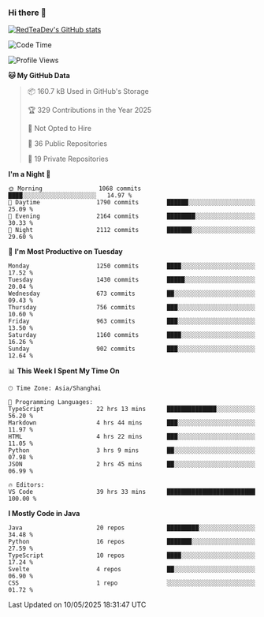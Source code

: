 ### Hi there 👋

<!--
**RedTeaDev/RedTeaDev** is a ✨ _special_ ✨ repository because its `README.md` (this file) appears on your GitHub profile.

Here are some ideas to get you started:

- 🔭 I’m currently working on ...
- 🌱 I’m currently learning ...
- 👯 I’m looking to collaborate on ...
- 🤔 I’m looking for help with ...
- 💬 Ask me about ...
- 📫 How to reach me: ...
- 😄 Pronouns: ...
- ⚡ Fun fact: ...
-->

<!--
[![wakatime](https://wakatime.com/badge/user/6b101ed0-04c0-4490-9283-eb61f2efff96.svg)](https://wakatime.com/@6b101ed0-04c0-4490-9283-eb61f2efff96)
!-->

[![RedTeaDev's GitHub stats](https://github-readme-stats.vercel.app/api?username=RedTeaDev\&include_all_commits=true)](https://github.com/anuraghazra/github-readme-stats)
<!--
[![willianrod's wakatime stats](https://github-readme-stats.vercel.app/api/wakatime?username=RedTeaDev)](https://github.com/anuraghazra/github-readme-stats)
!-->
<!--START_SECTION:waka-->
![Code Time](http://img.shields.io/badge/Code%20Time-3%2C215%20hrs%2033%20mins-blue)

![Profile Views](http://img.shields.io/badge/Profile%20Views-0-blue)

**🐱 My GitHub Data** 

> 📦 160.7 kB Used in GitHub's Storage 
 > 
> 🏆 329 Contributions in the Year 2025
 > 
> 🚫 Not Opted to Hire
 > 
> 📜 36 Public Repositories 
 > 
> 🔑 19 Private Repositories 
 > 
**I'm a Night 🦉** 

```text
🌞 Morning                1068 commits        ████░░░░░░░░░░░░░░░░░░░░░   14.97 % 
🌆 Daytime                1790 commits        ██████░░░░░░░░░░░░░░░░░░░   25.09 % 
🌃 Evening                2164 commits        ████████░░░░░░░░░░░░░░░░░   30.33 % 
🌙 Night                  2112 commits        ███████░░░░░░░░░░░░░░░░░░   29.60 % 
```
📅 **I'm Most Productive on Tuesday** 

```text
Monday                   1250 commits        ████░░░░░░░░░░░░░░░░░░░░░   17.52 % 
Tuesday                  1430 commits        █████░░░░░░░░░░░░░░░░░░░░   20.04 % 
Wednesday                673 commits         ██░░░░░░░░░░░░░░░░░░░░░░░   09.43 % 
Thursday                 756 commits         ███░░░░░░░░░░░░░░░░░░░░░░   10.60 % 
Friday                   963 commits         ███░░░░░░░░░░░░░░░░░░░░░░   13.50 % 
Saturday                 1160 commits        ████░░░░░░░░░░░░░░░░░░░░░   16.26 % 
Sunday                   902 commits         ███░░░░░░░░░░░░░░░░░░░░░░   12.64 % 
```


📊 **This Week I Spent My Time On** 

```text
🕑︎ Time Zone: Asia/Shanghai

💬 Programming Languages: 
TypeScript               22 hrs 13 mins      ██████████████░░░░░░░░░░░   56.20 % 
Markdown                 4 hrs 44 mins       ███░░░░░░░░░░░░░░░░░░░░░░   11.97 % 
HTML                     4 hrs 22 mins       ███░░░░░░░░░░░░░░░░░░░░░░   11.05 % 
Python                   3 hrs 9 mins        ██░░░░░░░░░░░░░░░░░░░░░░░   07.98 % 
JSON                     2 hrs 45 mins       ██░░░░░░░░░░░░░░░░░░░░░░░   06.99 % 

🔥 Editors: 
VS Code                  39 hrs 33 mins      █████████████████████████   100.00 % 
```

**I Mostly Code in Java** 

```text
Java                     20 repos            █████████░░░░░░░░░░░░░░░░   34.48 % 
Python                   16 repos            ███████░░░░░░░░░░░░░░░░░░   27.59 % 
TypeScript               10 repos            ████░░░░░░░░░░░░░░░░░░░░░   17.24 % 
Svelte                   4 repos             ██░░░░░░░░░░░░░░░░░░░░░░░   06.90 % 
CSS                      1 repo              ░░░░░░░░░░░░░░░░░░░░░░░░░   01.72 % 
```




 Last Updated on 10/05/2025 18:31:47 UTC
<!--END_SECTION:waka-->


